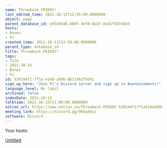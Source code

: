 ```yaml
---
name: Throwback FRIDAY!
last_edited_time: 2021-10-15T12:55:00.0000000
object: page
parent_database_id: e9339446-880f-4ef0-8ad7-8ad1f507dded
hosts:
- Bones
- Pi
created_time: 2021-10-11T13:59:00.0000000
parent_type: database_id
title: Throwback FRIDAY!
tags:
- Talk
- 2021-10-15
- Bones
- Pi
id: 539344f1-7f1a-414d-a99b-8b114b2f9341
sign_up_here: "Join Pi's Discord server and sign up in #annoncements!"
language_level: No limit
archived: false
indexDate: 2021-10-15
talktime: 2021-10-15T21:00:00.0000000
notion_url: https://www.notion.so/Throwback-FRIDAY-539344f17f1a414da99b8b114b2f9341
meeting_link: https://discord.gg/9Kbq4djs
software: Discord
---
```




Your hosts:

[Untitled](https://www.notion.so/482e61b02b9c4456b2b4fe86bb7544c6)   





